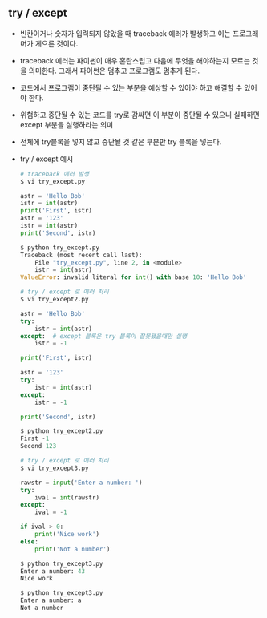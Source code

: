 ## try / except
- 빈칸이거나 숫자가 입력되지 않았을 때 traceback 에러가 발생하고 이는 프로그래머가 게으른 것이다.
- traceback 에러는 파이썬이 매우 혼란스럽고 다음에 무엇을 해야하는지 모르는 것을 의미한다. 그래서 파이썬은 멈추고 프로그램도 멈추게 된다.
- 코드에서 프로그램이 중단될 수 있는 부분을 예상할 수 있어야 하고 해결할 수 있어야 한다.
- 위험하고 중단될 수 있는 코드를 try로 감싸면 이 부분이 중단될 수 있으니 실패하면 except 부분을 실행하라는 의미
- 전체에 try블록을 넣지 않고 중단될 것 같은 부분만 try 블록을 넣는다.
- try / except 예시

    ```python
    # traceback 에러 발생
    $ vi try_except.py

    astr = 'Hello Bob'
    istr = int(astr)
    print('First', istr)
    astr = '123'
    istr = int(astr)
    print('Second', istr)

    $ python try_except.py
    Traceback (most recent call last):
        File "try_except.py", line 2, in <module>
        istr = int(astr)
    ValueError: invalid literal for int() with base 10: 'Hello Bob'
    ```

    ```python
    # try / except 로 에러 처리
    $ vi try_except2.py

    astr = 'Hello Bob'
    try:
        istr = int(astr)
    except:  # except 블록은 try 블록이 잘못됐을때만 실행
        istr = -1

    print('First', istr)

    astr = '123'
    try:
        istr = int(astr)
    except:
        istr = -1

    print('Second', istr)

    $ python try_except2.py
    First -1
    Second 123
    ```

    ```python
    # try / except 로 에러 처리
    $ vi try_except3.py

    rawstr = input('Enter a number: ')
    try:
        ival = int(rawstr)
    except:
        ival = -1

    if ival > 0:
        print('Nice work')
    else:
        print('Not a number')

    $ python try_except3.py
    Enter a number: 43
    Nice work

    $ python try_except3.py
    Enter a number: a
    Not a number
    ```